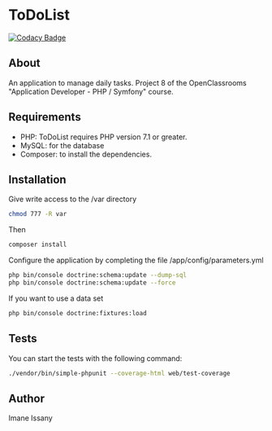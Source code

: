 # ToDoList

[![Codacy Badge](https://api.codacy.com/project/badge/Grade/1de235eeb1ea44819ac2f2f2b14c36b1)](https://app.codacy.com/manual/imaneis/projet08oc?utm_source=github.com&utm_medium=referral&utm_content=imaneis/projet08oc&utm_campaign=Badge_Grade_Dashboard)

## About

An application to manage daily tasks.
Project 8 of the OpenClassrooms "Application Developer - PHP / Symfony" course.

## Requirements

+ PHP: ToDoList requires PHP version 7.1 or greater. 
+ MySQL: for the database
+ Composer: to install the dependencies.

## Installation

Give write access to the /var directory

```bash
chmod 777 -R var
```

Then

```bash
composer install
```

Configure the application by completing the file /app/config/parameters.yml

```bash
php bin/console doctrine:schema:update --dump-sql
php bin/console doctrine:schema:update --force
```

If you want to use a data set

```bash
php bin/console doctrine:fixtures:load
```

## Tests

You can start the tests with the following command:

```bash
./vendor/bin/simple-phpunit --coverage-html web/test-coverage
```


## Author

Imane Issany 
